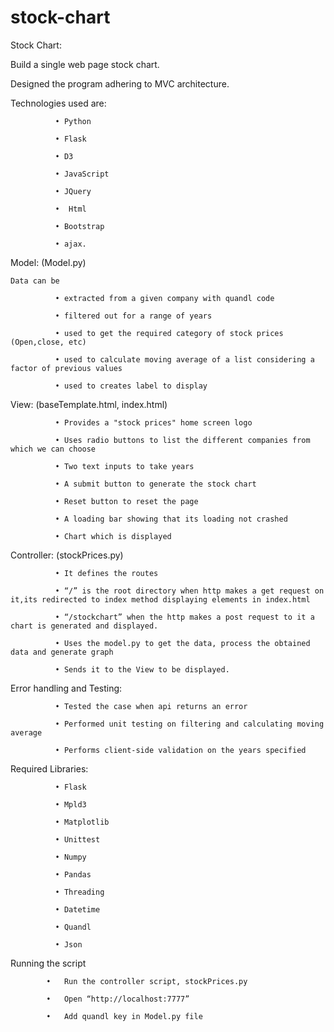 # stock-chart

Stock Chart:

Build a single web page stock chart. 

Designed the program adhering to MVC architecture. 

Technologies used are:

              •	Python
              
              •	Flask
              
              •	D3
              
              •	JavaScript
              
              •	JQuery
              
              •	 Html
              
              •	Bootstrap
              
              •	ajax. 
              
Model: (Model.py)

	Data can be 
  
              •	extracted from a given company with quandl code
              
              •	filtered out for a range of years
              
              •	used to get the required category of stock prices (Open,close, etc)
              
              •	used to calculate moving average of a list considering a factor of previous values
              
              •	used to creates label to display
              
View: (baseTemplate.html, index.html)

              •	Provides a "stock prices" home screen logo
              
              •	Uses radio buttons to list the different companies from which we can choose
              
              •	Two text inputs to take years
              
              •	A submit button to generate the stock chart
              
              •	Reset button to reset the page
              
              •	A loading bar showing that its loading not crashed
              
              •	Chart which is displayed
              
Controller: (stockPrices.py)

              •	It defines the routes
              
              •	“/” is the root directory when http makes a get request on it,its redirected to index method displaying elements in index.html
              
              •	“/stockchart” when the http makes a post request to it a chart is generated and displayed.
              
              •	Uses the model.py to get the data, process the obtained data and generate graph
              
              •	Sends it to the View to be displayed.


Error handling and Testing:

              •	Tested the case when api returns an error
              
              •	Performed unit testing on filtering and calculating moving average
              
              •	Performs client-side validation on the years specified
              
Required Libraries:

              •	Flask
              
              •	Mpld3
              
              •	Matplotlib
              
              •	Unittest
              
              •	Numpy
              
              •	Pandas
              
              •	Threading
              
              •	Datetime
              
              •	Quandl
              
              •	Json
              
Running the script

            •	Run the controller script, stockPrices.py
            
            •	Open “http://localhost:7777”
            
            •	Add quandl key in Model.py file
            


